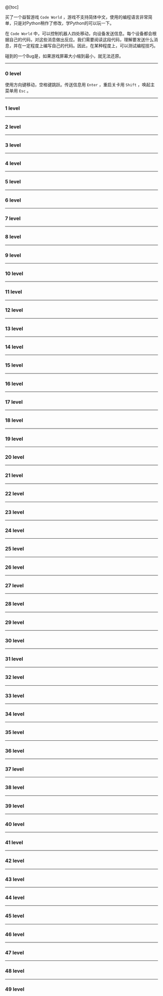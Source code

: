 @[toc]

买了一个益智游戏 `Code World` ，游戏不支持简体中文，使用的编程语言非常简单，只是对Python稍作了修改，学Python的可以玩一下。

在 `Code World` 中，可以控制机器人四处移动，向设备发送信息。每个设备都会根据自己的代码，对这些消息做出反应。我们需要阅读这段代码，理解要发送什么消息，并在一定程度上编写自己的代码。因此，在某种程度上，可以测试编程技巧。

碰到的一个Bug是，如果游戏屏幕大小缩到最小，就无法还原。

---
### 0 level
使用方向键移动，空格键跳跃。传送信息用 `Enter` ，重启关卡用 `Shift` ，唤起主菜单用 `Esc` 。

---
### 1 level
---
### 2 level
---
### 3 level

---
### 4 level

---
### 5 level

---
### 6 level


---
### 7 level
---
### 8 level
---
### 9 level
---
### 10 level
---
### 11 level
---
### 12 level
---
### 13 level
---
### 14 level
---
### 15 level
---
### 16 level
---
### 17 level
---
### 18 level
---
### 19 level
---
### 20 level
---
### 21 level
---
### 22 level
---
### 23 level
---
### 24 level
---
### 25 level
---
### 26 level
---
### 27 level
---
### 28 level
---
### 29 level
---
### 30 level
---
### 31 level
---
### 32 level
---
### 33 level
---
### 34 level
---
### 35 level
---
### 36 level
---
### 37 level
---
### 38 level
---
### 39 level
---
### 40 level
---
### 41 level

---
### 42 level

---
### 43 level


---
### 44 level

---
### 45 level

---
### 46 level

---
### 47 level

---
### 48 level

---
### 49 level
